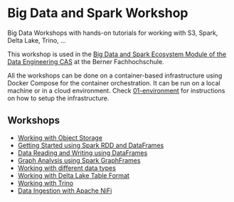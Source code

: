 # Big Data and Spark Workshop

Big Data Workshops with hands-on tutorials for working with S3, Spark, Delta Lake, Trino, ...

This workshop is used in the [Big Data and Spark Ecosystem Module of the Data Engineering CAS](https://www.bfh.ch/ti/de/weiterbildung/cas/big-data/) at the Berner Fachhochschule.

All the workshops can be done on a container-based infrastructure using Docker Compose for the container orchestration. It can be run on a local machine or in a cloud environment. Check [01-environment](https://github.com/gschmutz/hadoop-workshop/tree/master/01-environment) for instructions on how to setup the infrastructure.

## Workshops

  * [Working with Object Storage](./02-object-storage)
  * [Getting Started using Spark RDD and DataFrames](./03-spark-getting-started)
  * [Data Reading and Writing using DataFrames](./04-spark-dataframe)
  * [Graph Analysis using Spark GraphFrames](./05-spark-graphframe)
  * [Working with different data types](./06-data-types)
  * [Working with Delta Lake Table Format](./07-spark-deltalake)
  * [Working with Trino](./08-sql-on-bigdata)
  * [Data Ingestion with Apache NiFi](./09-data-ingestion-with-nifi)

